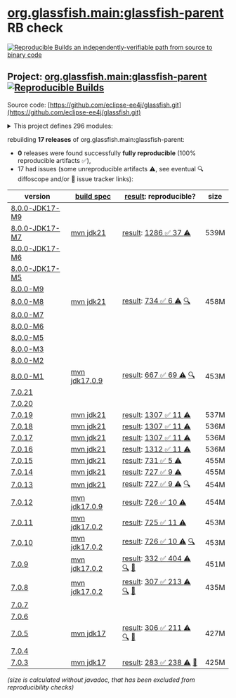 [org.glassfish.main:glassfish-parent](https://central.sonatype.com/artifact/org.glassfish.main/glassfish-parent/versions) RB check
=======

[![Reproducible Builds](https://reproducible-builds.org/images/logos/rb.svg) an independently-verifiable path from source to binary code](https://reproducible-builds.org/)

## Project: [org.glassfish.main:glassfish-parent](https://central.sonatype.com/artifact/org.glassfish.main/glassfish-parent/versions) [![Reproducible Builds](https://img.shields.io/endpoint?url=https://raw.githubusercontent.com/jvm-repo-rebuild/reproducible-central/master/content/org/glassfish/main/badge.json)](https://github.com/jvm-repo-rebuild/reproducible-central/blob/master/content/org/glassfish/main/README.md)

Source code: [https://github.com/eclipse-ee4j/glassfish.git](https://github.com/eclipse-ee4j/glassfish.git)

<details><summary>This project defines 296 modules:</summary>

* [org.glassfish.docs:distribution](https://central.sonatype.com/artifact/org.glassfish.docs/distribution/overview)
* [org.glassfish.docs:docs](https://central.sonatype.com/artifact/org.glassfish.docs/docs/overview)
* [org.glassfish.main.admin:admin](https://central.sonatype.com/artifact/org.glassfish.main.admin/admin/overview)
* [org.glassfish.main.admin:admin-cli](https://central.sonatype.com/artifact/org.glassfish.main.admin/admin-cli/overview)
* [org.glassfish.main.admin:admin-core](https://central.sonatype.com/artifact/org.glassfish.main.admin/admin-core/overview)
* [org.glassfish.main.admin:admin-util](https://central.sonatype.com/artifact/org.glassfish.main.admin/admin-util/overview)
* [org.glassfish.main.admin:appserver-cli](https://central.sonatype.com/artifact/org.glassfish.main.admin/appserver-cli/overview)
* [org.glassfish.main.admin:appserver-domain](https://central.sonatype.com/artifact/org.glassfish.main.admin/appserver-domain/overview)
* [org.glassfish.main.admin:backup](https://central.sonatype.com/artifact/org.glassfish.main.admin/backup/overview)
* [org.glassfish.main.admin:cli-optional](https://central.sonatype.com/artifact/org.glassfish.main.admin/cli-optional/overview)
* [org.glassfish.main.admin:config-api](https://central.sonatype.com/artifact/org.glassfish.main.admin/config-api/overview)
* [org.glassfish.main.admin:gf-restadmin-connector](https://central.sonatype.com/artifact/org.glassfish.main.admin/gf-restadmin-connector/overview)
* [org.glassfish.main.admin:launcher](https://central.sonatype.com/artifact/org.glassfish.main.admin/launcher/overview)
* [org.glassfish.main.admin:monitoring-core](https://central.sonatype.com/artifact/org.glassfish.main.admin/monitoring-core/overview)
* [org.glassfish.main.admin:nucleus-admin](https://central.sonatype.com/artifact/org.glassfish.main.admin/nucleus-admin/overview)
* [org.glassfish.main.admin:nucleus-domain](https://central.sonatype.com/artifact/org.glassfish.main.admin/nucleus-domain/overview)
* [org.glassfish.main.admin:rest-client](https://central.sonatype.com/artifact/org.glassfish.main.admin/rest-client/overview)
* [org.glassfish.main.admin:rest-service](https://central.sonatype.com/artifact/org.glassfish.main.admin/rest-service/overview)
* [org.glassfish.main.admin:rest-service-parent](https://central.sonatype.com/artifact/org.glassfish.main.admin/rest-service-parent/overview)
* [org.glassfish.main.admin:rest-testing](https://central.sonatype.com/artifact/org.glassfish.main.admin/rest-testing/overview)
* [org.glassfish.main.admin:server-mgmt](https://central.sonatype.com/artifact/org.glassfish.main.admin/server-mgmt/overview)
* [org.glassfish.main.admingui.connector:gf-admingui-connector](https://central.sonatype.com/artifact/org.glassfish.main.admingui.connector/gf-admingui-connector/overview)
* [org.glassfish.main.admingui:admingui](https://central.sonatype.com/artifact/org.glassfish.main.admingui/admingui/overview)
* [org.glassfish.main.admingui:console-cluster-plugin](https://central.sonatype.com/artifact/org.glassfish.main.admingui/console-cluster-plugin/overview)
* [org.glassfish.main.admingui:console-commandrecorder-plugin](https://central.sonatype.com/artifact/org.glassfish.main.admingui/console-commandrecorder-plugin/overview)
* [org.glassfish.main.admingui:console-common](https://central.sonatype.com/artifact/org.glassfish.main.admingui/console-common/overview)
* [org.glassfish.main.admingui:console-common-full-plugin](https://central.sonatype.com/artifact/org.glassfish.main.admingui/console-common-full-plugin/overview)
* [org.glassfish.main.admingui:console-community-branding-plugin](https://central.sonatype.com/artifact/org.glassfish.main.admingui/console-community-branding-plugin/overview)
* [org.glassfish.main.admingui:console-concurrent-plugin](https://central.sonatype.com/artifact/org.glassfish.main.admingui/console-concurrent-plugin/overview)
* [org.glassfish.main.admingui:console-corba-plugin](https://central.sonatype.com/artifact/org.glassfish.main.admingui/console-corba-plugin/overview)
* [org.glassfish.main.admingui:console-core](https://central.sonatype.com/artifact/org.glassfish.main.admingui/console-core/overview)
* [org.glassfish.main.admingui:console-ejb-lite-plugin](https://central.sonatype.com/artifact/org.glassfish.main.admingui/console-ejb-lite-plugin/overview)
* [org.glassfish.main.admingui:console-ejb-plugin](https://central.sonatype.com/artifact/org.glassfish.main.admingui/console-ejb-plugin/overview)
* [org.glassfish.main.admingui:console-jca-plugin](https://central.sonatype.com/artifact/org.glassfish.main.admingui/console-jca-plugin/overview)
* [org.glassfish.main.admingui:console-jdbc-plugin](https://central.sonatype.com/artifact/org.glassfish.main.admingui/console-jdbc-plugin/overview)
* [org.glassfish.main.admingui:console-jms-plugin](https://central.sonatype.com/artifact/org.glassfish.main.admingui/console-jms-plugin/overview)
* [org.glassfish.main.admingui:console-jts-plugin](https://central.sonatype.com/artifact/org.glassfish.main.admingui/console-jts-plugin/overview)
* [org.glassfish.main.admingui:console-plugin-service](https://central.sonatype.com/artifact/org.glassfish.main.admingui/console-plugin-service/overview)
* [org.glassfish.main.admingui:console-web-plugin](https://central.sonatype.com/artifact/org.glassfish.main.admingui/console-web-plugin/overview)
* [org.glassfish.main.admingui:dataprovider](https://central.sonatype.com/artifact/org.glassfish.main.admingui/dataprovider/overview)
* [org.glassfish.main.admingui:glassfish-osgi-console-plugin](https://central.sonatype.com/artifact/org.glassfish.main.admingui/glassfish-osgi-console-plugin/overview)
* [org.glassfish.main.admingui:war](https://central.sonatype.com/artifact/org.glassfish.main.admingui/war/overview)
* [org.glassfish.main.appclient.server:appclient-connector](https://central.sonatype.com/artifact/org.glassfish.main.appclient.server/appclient-connector/overview)
* [org.glassfish.main.appclient.server:appclient-server-core](https://central.sonatype.com/artifact/org.glassfish.main.appclient.server/appclient-server-core/overview)
* [org.glassfish.main.appclient:acc-config](https://central.sonatype.com/artifact/org.glassfish.main.appclient/acc-config/overview)
* [org.glassfish.main.appclient:appclient-scripts](https://central.sonatype.com/artifact/org.glassfish.main.appclient/appclient-scripts/overview)
* [org.glassfish.main.appclient:client](https://central.sonatype.com/artifact/org.glassfish.main.appclient/client/overview)
* [org.glassfish.main.appclient:gf-client](https://central.sonatype.com/artifact/org.glassfish.main.appclient/gf-client/overview)
* [org.glassfish.main.appclient:gf-client-module](https://central.sonatype.com/artifact/org.glassfish.main.appclient/gf-client-module/overview)
* [org.glassfish.main.appclient:server](https://central.sonatype.com/artifact/org.glassfish.main.appclient/server/overview)
* [org.glassfish.main.batch:batch](https://central.sonatype.com/artifact/org.glassfish.main.batch/batch/overview)
* [org.glassfish.main.batch:batch-databases](https://central.sonatype.com/artifact/org.glassfish.main.batch/batch-databases/overview)
* [org.glassfish.main.batch:glassfish-batch-commands](https://central.sonatype.com/artifact/org.glassfish.main.batch/glassfish-batch-commands/overview)
* [org.glassfish.main.batch:glassfish-batch-connector](https://central.sonatype.com/artifact/org.glassfish.main.batch/glassfish-batch-connector/overview)
* [org.glassfish.main.cluster:cluster](https://central.sonatype.com/artifact/org.glassfish.main.cluster/cluster/overview)
* [org.glassfish.main.cluster:cluster-admin](https://central.sonatype.com/artifact/org.glassfish.main.cluster/cluster-admin/overview)
* [org.glassfish.main.cluster:cluster-cli](https://central.sonatype.com/artifact/org.glassfish.main.cluster/cluster-cli/overview)
* [org.glassfish.main.cluster:cluster-common](https://central.sonatype.com/artifact/org.glassfish.main.cluster/cluster-common/overview)
* [org.glassfish.main.cluster:cluster-ssh](https://central.sonatype.com/artifact/org.glassfish.main.cluster/cluster-ssh/overview)
* [org.glassfish.main.cluster:gms-adapter](https://central.sonatype.com/artifact/org.glassfish.main.cluster/gms-adapter/overview)
* [org.glassfish.main.cluster:gms-bootstrap](https://central.sonatype.com/artifact/org.glassfish.main.cluster/gms-bootstrap/overview)
* [org.glassfish.main.common:amx-core](https://central.sonatype.com/artifact/org.glassfish.main.common/amx-core/overview)
* [org.glassfish.main.common:amx-jakartaee](https://central.sonatype.com/artifact/org.glassfish.main.common/amx-jakartaee/overview)
* [org.glassfish.main.common:annotation-framework](https://central.sonatype.com/artifact/org.glassfish.main.common/annotation-framework/overview)
* [org.glassfish.main.common:common](https://central.sonatype.com/artifact/org.glassfish.main.common/common/overview)
* [org.glassfish.main.common:common-util](https://central.sonatype.com/artifact/org.glassfish.main.common/common-util/overview)
* [org.glassfish.main.common:container-common](https://central.sonatype.com/artifact/org.glassfish.main.common/container-common/overview)
* [org.glassfish.main.common:glassfish-api](https://central.sonatype.com/artifact/org.glassfish.main.common/glassfish-api/overview)
* [org.glassfish.main.common:glassfish-ee-api](https://central.sonatype.com/artifact/org.glassfish.main.common/glassfish-ee-api/overview)
* [org.glassfish.main.common:glassfish-mbeanserver](https://central.sonatype.com/artifact/org.glassfish.main.common/glassfish-mbeanserver/overview)
* [org.glassfish.main.common:glassfish-naming](https://central.sonatype.com/artifact/org.glassfish.main.common/glassfish-naming/overview)
* [org.glassfish.main.common:internal-api](https://central.sonatype.com/artifact/org.glassfish.main.common/internal-api/overview)
* [org.glassfish.main.common:nucleus-common](https://central.sonatype.com/artifact/org.glassfish.main.common/nucleus-common/overview)
* [org.glassfish.main.common:scattered-archive-api](https://central.sonatype.com/artifact/org.glassfish.main.common/scattered-archive-api/overview)
* [org.glassfish.main.common:simple-glassfish-api](https://central.sonatype.com/artifact/org.glassfish.main.common/simple-glassfish-api/overview)
* [org.glassfish.main.common:stats77](https://central.sonatype.com/artifact/org.glassfish.main.common/stats77/overview)
* [org.glassfish.main.concurrent:concurrent](https://central.sonatype.com/artifact/org.glassfish.main.concurrent/concurrent/overview)
* [org.glassfish.main.concurrent:concurrent-connector](https://central.sonatype.com/artifact/org.glassfish.main.concurrent/concurrent-connector/overview)
* [org.glassfish.main.concurrent:concurrent-impl](https://central.sonatype.com/artifact/org.glassfish.main.concurrent/concurrent-impl/overview)
* [org.glassfish.main.connectors:connectors](https://central.sonatype.com/artifact/org.glassfish.main.connectors/connectors/overview)
* [org.glassfish.main.connectors:connectors-admin](https://central.sonatype.com/artifact/org.glassfish.main.connectors/connectors-admin/overview)
* [org.glassfish.main.connectors:connectors-inbound-runtime](https://central.sonatype.com/artifact/org.glassfish.main.connectors/connectors-inbound-runtime/overview)
* [org.glassfish.main.connectors:connectors-internal-api](https://central.sonatype.com/artifact/org.glassfish.main.connectors/connectors-internal-api/overview)
* [org.glassfish.main.connectors:connectors-runtime](https://central.sonatype.com/artifact/org.glassfish.main.connectors/connectors-runtime/overview)
* [org.glassfish.main.connectors:descriptors](https://central.sonatype.com/artifact/org.glassfish.main.connectors/descriptors/overview)
* [org.glassfish.main.connectors:gf-connectors-connector](https://central.sonatype.com/artifact/org.glassfish.main.connectors/gf-connectors-connector/overview)
* [org.glassfish.main.connectors:work-management](https://central.sonatype.com/artifact/org.glassfish.main.connectors/work-management/overview)
* [org.glassfish.main.core:api-exporter](https://central.sonatype.com/artifact/org.glassfish.main.core/api-exporter/overview)
* [org.glassfish.main.core:api-exporter-fragment](https://central.sonatype.com/artifact/org.glassfish.main.core/api-exporter-fragment/overview)
* [org.glassfish.main.core:context-propagation](https://central.sonatype.com/artifact/org.glassfish.main.core/context-propagation/overview)
* [org.glassfish.main.core:core](https://central.sonatype.com/artifact/org.glassfish.main.core/core/overview)
* [org.glassfish.main.core:glassfish](https://central.sonatype.com/artifact/org.glassfish.main.core/glassfish/overview)
* [org.glassfish.main.core:glassfish-extra-jre-packages](https://central.sonatype.com/artifact/org.glassfish.main.core/glassfish-extra-jre-packages/overview)
* [org.glassfish.main.core:jakartaee-kernel](https://central.sonatype.com/artifact/org.glassfish.main.core/jakartaee-kernel/overview)
* [org.glassfish.main.core:kernel](https://central.sonatype.com/artifact/org.glassfish.main.core/kernel/overview)
* [org.glassfish.main.core:logging](https://central.sonatype.com/artifact/org.glassfish.main.core/logging/overview)
* [org.glassfish.main.core:nucleus-core](https://central.sonatype.com/artifact/org.glassfish.main.core/nucleus-core/overview)
* [org.glassfish.main.deployment:appserver-dtds](https://central.sonatype.com/artifact/org.glassfish.main.deployment/appserver-dtds/overview)
* [org.glassfish.main.deployment:appserver-schemas](https://central.sonatype.com/artifact/org.glassfish.main.deployment/appserver-schemas/overview)
* [org.glassfish.main.deployment:deployment](https://central.sonatype.com/artifact/org.glassfish.main.deployment/deployment/overview)
* [org.glassfish.main.deployment:deployment-admin](https://central.sonatype.com/artifact/org.glassfish.main.deployment/deployment-admin/overview)
* [org.glassfish.main.deployment:deployment-autodeploy](https://central.sonatype.com/artifact/org.glassfish.main.deployment/deployment-autodeploy/overview)
* [org.glassfish.main.deployment:deployment-common](https://central.sonatype.com/artifact/org.glassfish.main.deployment/deployment-common/overview)
* [org.glassfish.main.deployment:deployment-jakartaee-core](https://central.sonatype.com/artifact/org.glassfish.main.deployment/deployment-jakartaee-core/overview)
* [org.glassfish.main.deployment:deployment-jakartaee-full](https://central.sonatype.com/artifact/org.glassfish.main.deployment/deployment-jakartaee-full/overview)
* [org.glassfish.main.deployment:dol](https://central.sonatype.com/artifact/org.glassfish.main.deployment/dol/overview)
* [org.glassfish.main.deployment:nucleus-deployment](https://central.sonatype.com/artifact/org.glassfish.main.deployment/nucleus-deployment/overview)
* [org.glassfish.main.deployment:nucleus-dtds](https://central.sonatype.com/artifact/org.glassfish.main.deployment/nucleus-dtds/overview)
* [org.glassfish.main.deployment:nucleus-schemas](https://central.sonatype.com/artifact/org.glassfish.main.deployment/nucleus-schemas/overview)
* [org.glassfish.main.diagnostics:diagnostics-api](https://central.sonatype.com/artifact/org.glassfish.main.diagnostics/diagnostics-api/overview)
* [org.glassfish.main.diagnostics:diagnostics-context](https://central.sonatype.com/artifact/org.glassfish.main.diagnostics/diagnostics-context/overview)
* [org.glassfish.main.diagnostics:nucleus-diagnostics](https://central.sonatype.com/artifact/org.glassfish.main.diagnostics/nucleus-diagnostics/overview)
* [org.glassfish.main.distributions:atomic](https://central.sonatype.com/artifact/org.glassfish.main.distributions/atomic/overview)
* [org.glassfish.main.distributions:distributions](https://central.sonatype.com/artifact/org.glassfish.main.distributions/distributions/overview)
* [org.glassfish.main.distributions:glassfish](https://central.sonatype.com/artifact/org.glassfish.main.distributions/glassfish/overview)
* [org.glassfish.main.distributions:glassfish-common](https://central.sonatype.com/artifact/org.glassfish.main.distributions/glassfish-common/overview)
* [org.glassfish.main.distributions:nucleus-common](https://central.sonatype.com/artifact/org.glassfish.main.distributions/nucleus-common/overview)
* [org.glassfish.main.distributions:nucleus-distributions](https://central.sonatype.com/artifact/org.glassfish.main.distributions/nucleus-distributions/overview)
* [org.glassfish.main.distributions:nucleus-new](https://central.sonatype.com/artifact/org.glassfish.main.distributions/nucleus-new/overview)
* [org.glassfish.main.distributions:web](https://central.sonatype.com/artifact/org.glassfish.main.distributions/web/overview)
* [org.glassfish.main.ejb:ejb](https://central.sonatype.com/artifact/org.glassfish.main.ejb/ejb/overview)
* [org.glassfish.main.ejb:ejb-all](https://central.sonatype.com/artifact/org.glassfish.main.ejb/ejb-all/overview)
* [org.glassfish.main.ejb:ejb-client](https://central.sonatype.com/artifact/org.glassfish.main.ejb/ejb-client/overview)
* [org.glassfish.main.ejb:ejb-container](https://central.sonatype.com/artifact/org.glassfish.main.ejb/ejb-container/overview)
* [org.glassfish.main.ejb:ejb-full-container](https://central.sonatype.com/artifact/org.glassfish.main.ejb/ejb-full-container/overview)
* [org.glassfish.main.ejb:ejb-internal-api](https://central.sonatype.com/artifact/org.glassfish.main.ejb/ejb-internal-api/overview)
* [org.glassfish.main.ejb:ejb-timer-databases](https://central.sonatype.com/artifact/org.glassfish.main.ejb/ejb-timer-databases/overview)
* [org.glassfish.main.ejb:ejb-timer-service-app](https://central.sonatype.com/artifact/org.glassfish.main.ejb/ejb-timer-service-app/overview)
* [org.glassfish.main.ejb:gf-ejb-connector](https://central.sonatype.com/artifact/org.glassfish.main.ejb/gf-ejb-connector/overview)
* [org.glassfish.main.extras:appserv-rt](https://central.sonatype.com/artifact/org.glassfish.main.extras/appserv-rt/overview)
* [org.glassfish.main.extras:appserv-rt-frag](https://central.sonatype.com/artifact/org.glassfish.main.extras/appserv-rt-frag/overview)
* [org.glassfish.main.extras:appserv-rt-pom](https://central.sonatype.com/artifact/org.glassfish.main.extras/appserv-rt-pom/overview)
* [org.glassfish.main.extras:bootstrap](https://central.sonatype.com/artifact/org.glassfish.main.extras/bootstrap/overview)
* [org.glassfish.main.extras:command-logger](https://central.sonatype.com/artifact/org.glassfish.main.extras/command-logger/overview)
* [org.glassfish.main.extras:embedded](https://central.sonatype.com/artifact/org.glassfish.main.extras/embedded/overview)
* [org.glassfish.main.extras:extras](https://central.sonatype.com/artifact/org.glassfish.main.extras/extras/overview)
* [org.glassfish.main.extras:glassfish-embedded-all](https://central.sonatype.com/artifact/org.glassfish.main.extras/glassfish-embedded-all/overview)
* [org.glassfish.main.extras:glassfish-embedded-common](https://central.sonatype.com/artifact/org.glassfish.main.extras/glassfish-embedded-common/overview)
* [org.glassfish.main.extras:glassfish-embedded-nucleus](https://central.sonatype.com/artifact/org.glassfish.main.extras/glassfish-embedded-nucleus/overview)
* [org.glassfish.main.extras:glassfish-embedded-shell](https://central.sonatype.com/artifact/org.glassfish.main.extras/glassfish-embedded-shell/overview)
* [org.glassfish.main.extras:glassfish-embedded-shell-frag](https://central.sonatype.com/artifact/org.glassfish.main.extras/glassfish-embedded-shell-frag/overview)
* [org.glassfish.main.extras:glassfish-embedded-shell-jar](https://central.sonatype.com/artifact/org.glassfish.main.extras/glassfish-embedded-shell-jar/overview)
* [org.glassfish.main.extras:glassfish-embedded-static-shell](https://central.sonatype.com/artifact/org.glassfish.main.extras/glassfish-embedded-static-shell/overview)
* [org.glassfish.main.extras:glassfish-embedded-static-shell-frag](https://central.sonatype.com/artifact/org.glassfish.main.extras/glassfish-embedded-static-shell-frag/overview)
* [org.glassfish.main.extras:glassfish-embedded-web](https://central.sonatype.com/artifact/org.glassfish.main.extras/glassfish-embedded-web/overview)
* [org.glassfish.main.extras:installroot-builder](https://central.sonatype.com/artifact/org.glassfish.main.extras/installroot-builder/overview)
* [org.glassfish.main.extras:instanceroot-builder](https://central.sonatype.com/artifact/org.glassfish.main.extras/instanceroot-builder/overview)
* [org.glassfish.main.extras:jakartaee](https://central.sonatype.com/artifact/org.glassfish.main.extras/jakartaee/overview)
* [org.glassfish.main.extras:jakartaee-frag](https://central.sonatype.com/artifact/org.glassfish.main.extras/jakartaee-frag/overview)
* [org.glassfish.main.extras:jakartaee-pom](https://central.sonatype.com/artifact/org.glassfish.main.extras/jakartaee-pom/overview)
* [org.glassfish.main.extras:nucleus-extras](https://central.sonatype.com/artifact/org.glassfish.main.extras/nucleus-extras/overview)
* [org.glassfish.main.extras:osgi-main](https://central.sonatype.com/artifact/org.glassfish.main.extras/osgi-main/overview)
* [org.glassfish.main.extras:osgi-modules-uninstaller](https://central.sonatype.com/artifact/org.glassfish.main.extras/osgi-modules-uninstaller/overview)
* [org.glassfish.main.extras:tests-embedded](https://central.sonatype.com/artifact/org.glassfish.main.extras/tests-embedded/overview)
* [org.glassfish.main.featuresets:atomic](https://central.sonatype.com/artifact/org.glassfish.main.featuresets/atomic/overview)
* [org.glassfish.main.featuresets:debug](https://central.sonatype.com/artifact/org.glassfish.main.featuresets/debug/overview)
* [org.glassfish.main.featuresets:featuresets](https://central.sonatype.com/artifact/org.glassfish.main.featuresets/featuresets/overview)
* [org.glassfish.main.featuresets:glassfish](https://central.sonatype.com/artifact/org.glassfish.main.featuresets/glassfish/overview)
* [org.glassfish.main.featuresets:nucleus](https://central.sonatype.com/artifact/org.glassfish.main.featuresets/nucleus/overview)
* [org.glassfish.main.featuresets:nucleus-featuresets](https://central.sonatype.com/artifact/org.glassfish.main.featuresets/nucleus-featuresets/overview)
* [org.glassfish.main.featuresets:web](https://central.sonatype.com/artifact/org.glassfish.main.featuresets/web/overview)
* [org.glassfish.main.flashlight:flashlight-agent](https://central.sonatype.com/artifact/org.glassfish.main.flashlight/flashlight-agent/overview)
* [org.glassfish.main.flashlight:flashlight-client](https://central.sonatype.com/artifact/org.glassfish.main.flashlight/flashlight-client/overview)
* [org.glassfish.main.flashlight:flashlight-extra-jdk-packages](https://central.sonatype.com/artifact/org.glassfish.main.flashlight/flashlight-extra-jdk-packages/overview)
* [org.glassfish.main.flashlight:flashlight-framework](https://central.sonatype.com/artifact/org.glassfish.main.flashlight/flashlight-framework/overview)
* [org.glassfish.main.flashlight:glassfish-flashlight](https://central.sonatype.com/artifact/org.glassfish.main.flashlight/glassfish-flashlight/overview)
* [org.glassfish.main.flashlight:nucleus-flashlight](https://central.sonatype.com/artifact/org.glassfish.main.flashlight/nucleus-flashlight/overview)
* [org.glassfish.main.grizzly:glassfish-grizzly](https://central.sonatype.com/artifact/org.glassfish.main.grizzly/glassfish-grizzly/overview)
* [org.glassfish.main.grizzly:glassfish-grizzly-container](https://central.sonatype.com/artifact/org.glassfish.main.grizzly/glassfish-grizzly-container/overview)
* [org.glassfish.main.grizzly:glassfish-grizzly-extra-all](https://central.sonatype.com/artifact/org.glassfish.main.grizzly/glassfish-grizzly-extra-all/overview)
* [org.glassfish.main.grizzly:grizzly-config](https://central.sonatype.com/artifact/org.glassfish.main.grizzly/grizzly-config/overview)
* [org.glassfish.main.grizzly:nucleus-grizzly](https://central.sonatype.com/artifact/org.glassfish.main.grizzly/nucleus-grizzly/overview)
* [org.glassfish.main.grizzly:nucleus-grizzly-all](https://central.sonatype.com/artifact/org.glassfish.main.grizzly/nucleus-grizzly-all/overview)
* [org.glassfish.main.ha:ha](https://central.sonatype.com/artifact/org.glassfish.main.ha/ha/overview)
* [org.glassfish.main.ha:ha-file-store](https://central.sonatype.com/artifact/org.glassfish.main.ha/ha-file-store/overview)
* [org.glassfish.main.ha:ha-shoal-cache-bootstrap](https://central.sonatype.com/artifact/org.glassfish.main.ha/ha-shoal-cache-bootstrap/overview)
* [org.glassfish.main.ha:ha-shoal-cache-store](https://central.sonatype.com/artifact/org.glassfish.main.ha/ha-shoal-cache-store/overview)
* [org.glassfish.main.hk2:config-types](https://central.sonatype.com/artifact/org.glassfish.main.hk2/config-types/overview)
* [org.glassfish.main.hk2:glassfish-nucleus-hk2](https://central.sonatype.com/artifact/org.glassfish.main.hk2/glassfish-nucleus-hk2/overview)
* [org.glassfish.main.hk2:hk2-config](https://central.sonatype.com/artifact/org.glassfish.main.hk2/hk2-config/overview)
* [org.glassfish.main.hk2:tiger-types](https://central.sonatype.com/artifact/org.glassfish.main.hk2/tiger-types/overview)
* [org.glassfish.main.jackson.module:jackson-module-jakarta-xmlbind-annotations](https://central.sonatype.com/artifact/org.glassfish.main.jackson.module/jackson-module-jakarta-xmlbind-annotations/overview)
* [org.glassfish.main.jdbc.jdbc-ra.jdbc-core:jdbc-core](https://central.sonatype.com/artifact/org.glassfish.main.jdbc.jdbc-ra.jdbc-core/jdbc-core/overview)
* [org.glassfish.main.jdbc.jdbc-ra.jdbc-ra-distribution:jdbc-ra](https://central.sonatype.com/artifact/org.glassfish.main.jdbc.jdbc-ra.jdbc-ra-distribution/jdbc-ra/overview)
* [org.glassfish.main.jdbc.jdbc-ra.jdbc40:jdbc40](https://central.sonatype.com/artifact/org.glassfish.main.jdbc.jdbc-ra.jdbc40/jdbc40/overview)
* [org.glassfish.main.jdbc.jdbc-ra:jdbc-ra](https://central.sonatype.com/artifact/org.glassfish.main.jdbc.jdbc-ra/jdbc-ra/overview)
* [org.glassfish.main.jdbc:jdbc](https://central.sonatype.com/artifact/org.glassfish.main.jdbc/jdbc/overview)
* [org.glassfish.main.jdbc:jdbc-admin](https://central.sonatype.com/artifact/org.glassfish.main.jdbc/jdbc-admin/overview)
* [org.glassfish.main.jdbc:jdbc-config](https://central.sonatype.com/artifact/org.glassfish.main.jdbc/jdbc-config/overview)
* [org.glassfish.main.jdbc:jdbc-runtime](https://central.sonatype.com/artifact/org.glassfish.main.jdbc/jdbc-runtime/overview)
* [org.glassfish.main.jdbc:templates](https://central.sonatype.com/artifact/org.glassfish.main.jdbc/templates/overview)
* [org.glassfish.main.jms:gf-jms-connector](https://central.sonatype.com/artifact/org.glassfish.main.jms/gf-jms-connector/overview)
* [org.glassfish.main.jms:gf-jms-injection](https://central.sonatype.com/artifact/org.glassfish.main.jms/gf-jms-injection/overview)
* [org.glassfish.main.jms:jms](https://central.sonatype.com/artifact/org.glassfish.main.jms/jms/overview)
* [org.glassfish.main.jms:jms-admin](https://central.sonatype.com/artifact/org.glassfish.main.jms/jms-admin/overview)
* [org.glassfish.main.jms:jms-core](https://central.sonatype.com/artifact/org.glassfish.main.jms/jms-core/overview)
* [org.glassfish.main.jms:jmsra](https://central.sonatype.com/artifact/org.glassfish.main.jms/jmsra/overview)
* [org.glassfish.main.ldapbp:ldapbp](https://central.sonatype.com/artifact/org.glassfish.main.ldapbp/ldapbp/overview)
* [org.glassfish.main.libpam4j:libpam4j](https://central.sonatype.com/artifact/org.glassfish.main.libpam4j/libpam4j/overview)
* [org.glassfish.main.loadbalancer:gf-load-balancer-connector](https://central.sonatype.com/artifact/org.glassfish.main.loadbalancer/gf-load-balancer-connector/overview)
* [org.glassfish.main.loadbalancer:load-balancer](https://central.sonatype.com/artifact/org.glassfish.main.loadbalancer/load-balancer/overview)
* [org.glassfish.main.loadbalancer:load-balancer-admin](https://central.sonatype.com/artifact/org.glassfish.main.loadbalancer/load-balancer-admin/overview)
* [org.glassfish.main.microprofile:microprofile-config](https://central.sonatype.com/artifact/org.glassfish.main.microprofile/microprofile-config/overview)
* [org.glassfish.main.microprofile:microprofile-connectors](https://central.sonatype.com/artifact/org.glassfish.main.microprofile/microprofile-connectors/overview)
* [org.glassfish.main.microprofile:microprofile-parent](https://central.sonatype.com/artifact/org.glassfish.main.microprofile/microprofile-parent/overview)
* [org.glassfish.main.orb:orb](https://central.sonatype.com/artifact/org.glassfish.main.orb/orb/overview)
* [org.glassfish.main.orb:orb-connector](https://central.sonatype.com/artifact/org.glassfish.main.orb/orb-connector/overview)
* [org.glassfish.main.orb:orb-enabler](https://central.sonatype.com/artifact/org.glassfish.main.orb/orb-enabler/overview)
* [org.glassfish.main.orb:orb-iiop](https://central.sonatype.com/artifact/org.glassfish.main.orb/orb-iiop/overview)
* [org.glassfish.main.osgi-platforms:felix](https://central.sonatype.com/artifact/org.glassfish.main.osgi-platforms/felix/overview)
* [org.glassfish.main.osgi-platforms:felix-webconsole-extension](https://central.sonatype.com/artifact/org.glassfish.main.osgi-platforms/felix-webconsole-extension/overview)
* [org.glassfish.main.osgi-platforms:osgi-cli-interactive](https://central.sonatype.com/artifact/org.glassfish.main.osgi-platforms/osgi-cli-interactive/overview)
* [org.glassfish.main.osgi-platforms:osgi-cli-remote](https://central.sonatype.com/artifact/org.glassfish.main.osgi-platforms/osgi-cli-remote/overview)
* [org.glassfish.main.osgi-platforms:osgi-console-extensions](https://central.sonatype.com/artifact/org.glassfish.main.osgi-platforms/osgi-console-extensions/overview)
* [org.glassfish.main.osgi-platforms:osgi-container](https://central.sonatype.com/artifact/org.glassfish.main.osgi-platforms/osgi-container/overview)
* [org.glassfish.main.osgi-platforms:osgi-platforms](https://central.sonatype.com/artifact/org.glassfish.main.osgi-platforms/osgi-platforms/overview)
* [org.glassfish.main.persistence.cmp:cmp](https://central.sonatype.com/artifact/org.glassfish.main.persistence.cmp/cmp/overview)
* [org.glassfish.main.persistence.cmp:cmp-all](https://central.sonatype.com/artifact/org.glassfish.main.persistence.cmp/cmp-all/overview)
* [org.glassfish.main.persistence.cmp:cmp-ejb-mapping](https://central.sonatype.com/artifact/org.glassfish.main.persistence.cmp/cmp-ejb-mapping/overview)
* [org.glassfish.main.persistence.cmp:cmp-enhancer](https://central.sonatype.com/artifact/org.glassfish.main.persistence.cmp/cmp-enhancer/overview)
* [org.glassfish.main.persistence.cmp:cmp-generator-database](https://central.sonatype.com/artifact/org.glassfish.main.persistence.cmp/cmp-generator-database/overview)
* [org.glassfish.main.persistence.cmp:cmp-internal-api](https://central.sonatype.com/artifact/org.glassfish.main.persistence.cmp/cmp-internal-api/overview)
* [org.glassfish.main.persistence.cmp:cmp-model](https://central.sonatype.com/artifact/org.glassfish.main.persistence.cmp/cmp-model/overview)
* [org.glassfish.main.persistence.cmp:cmp-scripts](https://central.sonatype.com/artifact/org.glassfish.main.persistence.cmp/cmp-scripts/overview)
* [org.glassfish.main.persistence.cmp:cmp-support-ejb](https://central.sonatype.com/artifact/org.glassfish.main.persistence.cmp/cmp-support-ejb/overview)
* [org.glassfish.main.persistence.cmp:cmp-support-sqlstore](https://central.sonatype.com/artifact/org.glassfish.main.persistence.cmp/cmp-support-sqlstore/overview)
* [org.glassfish.main.persistence.cmp:cmp-utility](https://central.sonatype.com/artifact/org.glassfish.main.persistence.cmp/cmp-utility/overview)
* [org.glassfish.main.persistence:eclipselink-wrapper](https://central.sonatype.com/artifact/org.glassfish.main.persistence/eclipselink-wrapper/overview)
* [org.glassfish.main.persistence:entitybean-container](https://central.sonatype.com/artifact/org.glassfish.main.persistence/entitybean-container/overview)
* [org.glassfish.main.persistence:gf-jpa-connector](https://central.sonatype.com/artifact/org.glassfish.main.persistence/gf-jpa-connector/overview)
* [org.glassfish.main.persistence:glassfish-oracle-jdbc-driver-packages](https://central.sonatype.com/artifact/org.glassfish.main.persistence/glassfish-oracle-jdbc-driver-packages/overview)
* [org.glassfish.main.persistence:jpa-container](https://central.sonatype.com/artifact/org.glassfish.main.persistence/jpa-container/overview)
* [org.glassfish.main.persistence:persistence](https://central.sonatype.com/artifact/org.glassfish.main.persistence/persistence/overview)
* [org.glassfish.main.persistence:persistence-common](https://central.sonatype.com/artifact/org.glassfish.main.persistence/persistence-common/overview)
* [org.glassfish.main.resourcebase.resources:nucleus-resources](https://central.sonatype.com/artifact/org.glassfish.main.resourcebase.resources/nucleus-resources/overview)
* [org.glassfish.main.resources:mail](https://central.sonatype.com/artifact/org.glassfish.main.resources/mail/overview)
* [org.glassfish.main.resources:mail-connector](https://central.sonatype.com/artifact/org.glassfish.main.resources/mail-connector/overview)
* [org.glassfish.main.resources:mail-runtime](https://central.sonatype.com/artifact/org.glassfish.main.resources/mail-runtime/overview)
* [org.glassfish.main.resources:resources](https://central.sonatype.com/artifact/org.glassfish.main.resources/resources/overview)
* [org.glassfish.main.resources:resources-connector](https://central.sonatype.com/artifact/org.glassfish.main.resources/resources-connector/overview)
* [org.glassfish.main.resources:resources-runtime](https://central.sonatype.com/artifact/org.glassfish.main.resources/resources-runtime/overview)
* [org.glassfish.main.security:appclient.security](https://central.sonatype.com/artifact/org.glassfish.main.security/appclient.security/overview)
* [org.glassfish.main.security:ejb.security](https://central.sonatype.com/artifact/org.glassfish.main.security/ejb.security/overview)
* [org.glassfish.main.security:jaspic.provider.framework](https://central.sonatype.com/artifact/org.glassfish.main.security/jaspic.provider.framework/overview)
* [org.glassfish.main.security:nucleus-security](https://central.sonatype.com/artifact/org.glassfish.main.security/nucleus-security/overview)
* [org.glassfish.main.security:security](https://central.sonatype.com/artifact/org.glassfish.main.security/security/overview)
* [org.glassfish.main.security:security-all](https://central.sonatype.com/artifact/org.glassfish.main.security/security-all/overview)
* [org.glassfish.main.security:security-ee](https://central.sonatype.com/artifact/org.glassfish.main.security/security-ee/overview)
* [org.glassfish.main.security:security-services](https://central.sonatype.com/artifact/org.glassfish.main.security/security-services/overview)
* [org.glassfish.main.security:securitymodule](https://central.sonatype.com/artifact/org.glassfish.main.security/securitymodule/overview)
* [org.glassfish.main.security:ssl-impl](https://central.sonatype.com/artifact/org.glassfish.main.security/ssl-impl/overview)
* [org.glassfish.main.security:websecurity](https://central.sonatype.com/artifact/org.glassfish.main.security/websecurity/overview)
* [org.glassfish.main.security:webservices.security](https://central.sonatype.com/artifact/org.glassfish.main.security/webservices.security/overview)
* [org.glassfish.main.transaction:jta](https://central.sonatype.com/artifact/org.glassfish.main.transaction/jta/overview)
* [org.glassfish.main.transaction:jts](https://central.sonatype.com/artifact/org.glassfish.main.transaction/jts/overview)
* [org.glassfish.main.transaction:transaction](https://central.sonatype.com/artifact/org.glassfish.main.transaction/transaction/overview)
* [org.glassfish.main.transaction:transaction-internal-api](https://central.sonatype.com/artifact/org.glassfish.main.transaction/transaction-internal-api/overview)
* [org.glassfish.main.web:cdi-api-fragment](https://central.sonatype.com/artifact/org.glassfish.main.web/cdi-api-fragment/overview)
* [org.glassfish.main.web:gf-web-connector](https://central.sonatype.com/artifact/org.glassfish.main.web/gf-web-connector/overview)
* [org.glassfish.main.web:gf-weld-connector](https://central.sonatype.com/artifact/org.glassfish.main.web/gf-weld-connector/overview)
* [org.glassfish.main.web:jersey-ejb-component-provider](https://central.sonatype.com/artifact/org.glassfish.main.web/jersey-ejb-component-provider/overview)
* [org.glassfish.main.web:jersey-mvc-connector](https://central.sonatype.com/artifact/org.glassfish.main.web/jersey-mvc-connector/overview)
* [org.glassfish.main.web:jsf-connector](https://central.sonatype.com/artifact/org.glassfish.main.web/jsf-connector/overview)
* [org.glassfish.main.web:jspcaching-connector](https://central.sonatype.com/artifact/org.glassfish.main.web/jspcaching-connector/overview)
* [org.glassfish.main.web:jstl-connector](https://central.sonatype.com/artifact/org.glassfish.main.web/jstl-connector/overview)
* [org.glassfish.main.web:war-util](https://central.sonatype.com/artifact/org.glassfish.main.web/war-util/overview)
* [org.glassfish.main.web:web](https://central.sonatype.com/artifact/org.glassfish.main.web/web/overview)
* [org.glassfish.main.web:web-cli](https://central.sonatype.com/artifact/org.glassfish.main.web/web-cli/overview)
* [org.glassfish.main.web:web-core](https://central.sonatype.com/artifact/org.glassfish.main.web/web-core/overview)
* [org.glassfish.main.web:web-embed](https://central.sonatype.com/artifact/org.glassfish.main.web/web-embed/overview)
* [org.glassfish.main.web:web-embed-api](https://central.sonatype.com/artifact/org.glassfish.main.web/web-embed-api/overview)
* [org.glassfish.main.web:web-glue](https://central.sonatype.com/artifact/org.glassfish.main.web/web-glue/overview)
* [org.glassfish.main.web:web-gui-plugin-common](https://central.sonatype.com/artifact/org.glassfish.main.web/web-gui-plugin-common/overview)
* [org.glassfish.main.web:web-ha](https://central.sonatype.com/artifact/org.glassfish.main.web/web-ha/overview)
* [org.glassfish.main.web:web-naming](https://central.sonatype.com/artifact/org.glassfish.main.web/web-naming/overview)
* [org.glassfish.main.web:web-sse](https://central.sonatype.com/artifact/org.glassfish.main.web/web-sse/overview)
* [org.glassfish.main.web:webtier-all](https://central.sonatype.com/artifact/org.glassfish.main.web/webtier-all/overview)
* [org.glassfish.main.web:weld-integration](https://central.sonatype.com/artifact/org.glassfish.main.web/weld-integration/overview)
* [org.glassfish.main.web:weld-integration-fragment](https://central.sonatype.com/artifact/org.glassfish.main.web/weld-integration-fragment/overview)
* [org.glassfish.main.web:weld-integration-test-fragment](https://central.sonatype.com/artifact/org.glassfish.main.web/weld-integration-test-fragment/overview)
* [org.glassfish.main.webservices:jsr109-impl](https://central.sonatype.com/artifact/org.glassfish.main.webservices/jsr109-impl/overview)
* [org.glassfish.main.webservices:metro-fragments](https://central.sonatype.com/artifact/org.glassfish.main.webservices/metro-fragments/overview)
* [org.glassfish.main.webservices:metro-glue](https://central.sonatype.com/artifact/org.glassfish.main.webservices/metro-glue/overview)
* [org.glassfish.main.webservices:soap-tcp](https://central.sonatype.com/artifact/org.glassfish.main.webservices/soap-tcp/overview)
* [org.glassfish.main.webservices:webservices](https://central.sonatype.com/artifact/org.glassfish.main.webservices/webservices/overview)
* [org.glassfish.main.webservices:webservices-connector](https://central.sonatype.com/artifact/org.glassfish.main.webservices/webservices-connector/overview)
* [org.glassfish.main.webservices:webservices-scripts](https://central.sonatype.com/artifact/org.glassfish.main.webservices/webservices-scripts/overview)
* [org.glassfish.main:ant-tasks](https://central.sonatype.com/artifact/org.glassfish.main/ant-tasks/overview)
* [org.glassfish.main:appclient](https://central.sonatype.com/artifact/org.glassfish.main/appclient/overview)
* [org.glassfish.main:glassfish-itest-tools](https://central.sonatype.com/artifact/org.glassfish.main/glassfish-itest-tools/overview)
* [org.glassfish.main:glassfish-jul-extension](https://central.sonatype.com/artifact/org.glassfish.main/glassfish-jul-extension/overview)
* [org.glassfish.main:glassfish-nucleus-parent](https://central.sonatype.com/artifact/org.glassfish.main/glassfish-nucleus-parent/overview)
* [org.glassfish.main:glassfish-parent](https://central.sonatype.com/artifact/org.glassfish.main/glassfish-parent/overview)
* [org.glassfish.main:hk2-config-generator](https://central.sonatype.com/artifact/org.glassfish.main/hk2-config-generator/overview)
* [org.glassfish.main:nucleus-parent](https://central.sonatype.com/artifact/org.glassfish.main/nucleus-parent/overview)
* [org.glassfish.main:test-utils](https://central.sonatype.com/artifact/org.glassfish.main/test-utils/overview)
</details>

rebuilding **17 releases** of org.glassfish.main:glassfish-parent:
- **0** releases were found successfully **fully reproducible** (100% reproducible artifacts :white_check_mark:),
- 17 had issues (some unreproducible artifacts :warning:, see eventual :mag: diffoscope and/or :memo: issue tracker links):

| version | [build spec](/BUILDSPEC.md) | [result](https://reproducible-builds.org/docs/jvm/): reproducible? | size |
| -- | --------- | ------ | -- |
| [8.0.0-JDK17-M9](https://central.sonatype.com/artifact/org.glassfish.main/glassfish-parent/8.0.0-JDK17-M9/pom) | | | |
| [8.0.0-JDK17-M7](https://central.sonatype.com/artifact/org.glassfish.main/glassfish-parent/8.0.0-JDK17-M7/pom) | [mvn jdk21](glassfish-8.0.0-JDK17-M7.buildspec) | [result](glassfish-main-aggregator-8.0.0-JDK17-M7.buildinfo): [1286 :white_check_mark:  37 :warning:](glassfish-main-aggregator-8.0.0-JDK17-M7.buildcompare) | 539M |
| [8.0.0-JDK17-M6](https://central.sonatype.com/artifact/org.glassfish.main/glassfish-parent/8.0.0-JDK17-M6/pom) | | | |
| [8.0.0-JDK17-M5](https://central.sonatype.com/artifact/org.glassfish.main/glassfish-parent/8.0.0-JDK17-M5/pom) | | | |
| [8.0.0-M9](https://central.sonatype.com/artifact/org.glassfish.main/glassfish-parent/8.0.0-M9/pom) | | | |
| [8.0.0-M8](https://central.sonatype.com/artifact/org.glassfish.main/glassfish-parent/8.0.0-M8/pom) | [mvn jdk21](glassfish-8.0.0-M8.buildspec) | [result](glassfish-main-aggregator-8.0.0-M8.buildinfo): [734 :white_check_mark:  6 :warning:](glassfish-main-aggregator-8.0.0-M8.buildcompare) [:mag:](glassfish-main-aggregator-8.0.0-M8.diffoscope) | 458M |
| [8.0.0-M7](https://central.sonatype.com/artifact/org.glassfish.main/glassfish-parent/8.0.0-M7/pom) | | | |
| [8.0.0-M6](https://central.sonatype.com/artifact/org.glassfish.main/glassfish-parent/8.0.0-M6/pom) | | | |
| [8.0.0-M5](https://central.sonatype.com/artifact/org.glassfish.main/glassfish-parent/8.0.0-M5/pom) | | | |
| [8.0.0-M3](https://central.sonatype.com/artifact/org.glassfish.main/glassfish-parent/8.0.0-M3/pom) | | | |
| [8.0.0-M2](https://central.sonatype.com/artifact/org.glassfish.main/glassfish-parent/8.0.0-M2/pom) | | | |
| [8.0.0-M1](https://central.sonatype.com/artifact/org.glassfish.main/glassfish-parent/8.0.0-M1/pom) | [mvn jdk17.0.9](glassfish-8.0.0-M1.buildspec) | [result](glassfish-main-aggregator-8.0.0-M1.buildinfo): [667 :white_check_mark:  69 :warning:](glassfish-main-aggregator-8.0.0-M1.buildcompare) [:mag:](glassfish-main-aggregator-8.0.0-M1.diffoscope) | 453M |
| [7.0.21](https://central.sonatype.com/artifact/org.glassfish.main/glassfish-parent/7.0.21/pom) | | | |
| [7.0.20](https://central.sonatype.com/artifact/org.glassfish.main/glassfish-parent/7.0.20/pom) | | | |
| [7.0.19](https://central.sonatype.com/artifact/org.glassfish.main/glassfish-parent/7.0.19/pom) | [mvn jdk21](glassfish-7.0.19.buildspec) | [result](glassfish-main-aggregator-7.0.19.buildinfo): [1307 :white_check_mark:  11 :warning:](glassfish-main-aggregator-7.0.19.buildcompare) | 537M |
| [7.0.18](https://central.sonatype.com/artifact/org.glassfish.main/glassfish-parent/7.0.18/pom) | [mvn jdk21](glassfish-7.0.18.buildspec) | [result](glassfish-main-aggregator-7.0.18.buildinfo): [1307 :white_check_mark:  11 :warning:](glassfish-main-aggregator-7.0.18.buildcompare) | 536M |
| [7.0.17](https://central.sonatype.com/artifact/org.glassfish.main/glassfish-parent/7.0.17/pom) | [mvn jdk21](glassfish-7.0.17.buildspec) | [result](glassfish-main-aggregator-7.0.17.buildinfo): [1307 :white_check_mark:  11 :warning:](glassfish-main-aggregator-7.0.17.buildcompare) | 536M |
| [7.0.16](https://central.sonatype.com/artifact/org.glassfish.main/glassfish-parent/7.0.16/pom) | [mvn jdk21](glassfish-7.0.16.buildspec) | [result](glassfish-main-aggregator-7.0.16.buildinfo): [1312 :white_check_mark:  11 :warning:](glassfish-main-aggregator-7.0.16.buildcompare) | 536M |
| [7.0.15](https://central.sonatype.com/artifact/org.glassfish.main/glassfish-parent/7.0.15/pom) | [mvn jdk21](glassfish-7.0.15.buildspec) | [result](glassfish-main-aggregator-7.0.15.buildinfo): [731 :white_check_mark:  5 :warning:](glassfish-main-aggregator-7.0.15.buildcompare) | 455M |
| [7.0.14](https://central.sonatype.com/artifact/org.glassfish.main/glassfish-parent/7.0.14/pom) | [mvn jdk21](glassfish-7.0.14.buildspec) | [result](glassfish-main-aggregator-7.0.14.buildinfo): [727 :white_check_mark:  9 :warning:](glassfish-main-aggregator-7.0.14.buildcompare) | 455M |
| [7.0.13](https://central.sonatype.com/artifact/org.glassfish.main/glassfish-parent/7.0.13/pom) | [mvn jdk21](glassfish-7.0.13.buildspec) | [result](glassfish-main-aggregator-7.0.13.buildinfo): [727 :white_check_mark:  9 :warning:](glassfish-main-aggregator-7.0.13.buildcompare) [:mag:](glassfish-main-aggregator-7.0.13.diffoscope) | 454M |
| [7.0.12](https://central.sonatype.com/artifact/org.glassfish.main/glassfish-parent/7.0.12/pom) | [mvn jdk17.0.9](glassfish-7.0.12.buildspec) | [result](glassfish-main-aggregator-7.0.12.buildinfo): [726 :white_check_mark:  10 :warning:](glassfish-main-aggregator-7.0.12.buildcompare) | 454M |
| [7.0.11](https://central.sonatype.com/artifact/org.glassfish.main/glassfish-parent/7.0.11/pom) | [mvn jdk17.0.2](glassfish-7.0.11.buildspec) | [result](glassfish-main-aggregator-7.0.11.buildinfo): [725 :white_check_mark:  11 :warning:](glassfish-main-aggregator-7.0.11.buildcompare) | 453M |
| [7.0.10](https://central.sonatype.com/artifact/org.glassfish.main/glassfish-parent/7.0.10/pom) | [mvn jdk17.0.2](glassfish-7.0.10.buildspec) | [result](glassfish-main-aggregator-7.0.10.buildinfo): [726 :white_check_mark:  10 :warning:](glassfish-main-aggregator-7.0.10.buildcompare) [:mag:](glassfish-main-aggregator-7.0.10.diffoscope) | 453M |
| [7.0.9](https://central.sonatype.com/artifact/org.glassfish.main/glassfish-parent/7.0.9/pom) | [mvn jdk17.0.2](glassfish-7.0.9.buildspec) | [result](glassfish-main-aggregator-7.0.9.buildinfo): [332 :white_check_mark:  404 :warning:](glassfish-main-aggregator-7.0.9.buildcompare) [:mag:](glassfish-main-aggregator-7.0.9.diffoscope) [:memo:](https://github.com/eclipse-ee4j/glassfish/issues/24615) | 451M |
| [7.0.8](https://central.sonatype.com/artifact/org.glassfish.main/glassfish-parent/7.0.8/pom) | [mvn jdk17.0.2](glassfish-7.0.8.buildspec) | [result](glassfish-main-aggregator-7.0.8.buildinfo): [307 :white_check_mark:  213 :warning:](glassfish-main-aggregator-7.0.8.buildcompare) [:mag:](glassfish-main-aggregator-7.0.8.diffoscope) [:memo:](https://github.com/eclipse-ee4j/glassfish-hk2/pull/821) | 435M |
| [7.0.7](https://central.sonatype.com/artifact/org.glassfish.main/glassfish-parent/7.0.7/pom) | | | |
| [7.0.6](https://central.sonatype.com/artifact/org.glassfish.main/glassfish-parent/7.0.6/pom) | | | |
| [7.0.5](https://central.sonatype.com/artifact/org.glassfish.main/glassfish-parent/7.0.5/pom) | [mvn jdk17](glassfish-7.0.5.buildspec) | [result](glassfish-main-aggregator-7.0.5.buildinfo): [306 :white_check_mark:  211 :warning:](glassfish-main-aggregator-7.0.5.buildcompare) [:mag:](glassfish-main-aggregator-7.0.5.diffoscope) [:memo:](https://github.com/eclipse-ee4j/glassfish/pull/24462) | 427M |
| [7.0.4](https://central.sonatype.com/artifact/org.glassfish.main/glassfish-parent/7.0.4/pom) | | | |
| [7.0.3](https://central.sonatype.com/artifact/org.glassfish.main/glassfish-parent/7.0.3/pom) | [mvn jdk17](glassfish-7.0.3.buildspec) | [result](glassfish-main-aggregator-7.0.3.buildinfo): [283 :white_check_mark:  238 :warning:](glassfish-main-aggregator-7.0.3.buildcompare) [:memo:](https://github.com/eclipse-ee4j/glassfish/pull/24366) | 425M |

<i>(size is calculated without javadoc, that has been excluded from reproducibility checks)</i>
